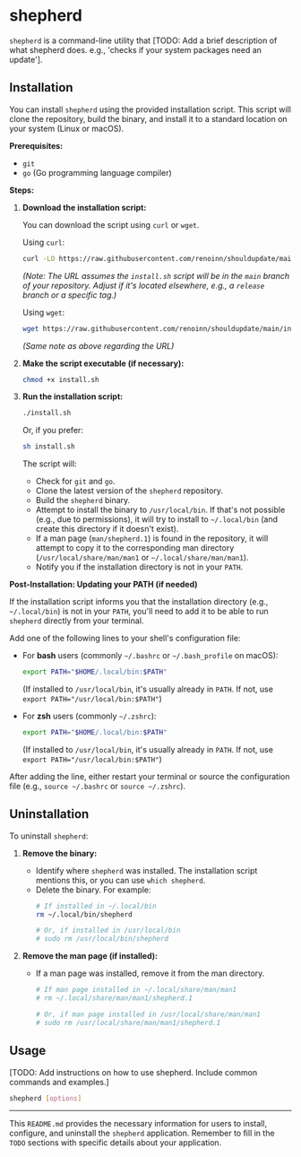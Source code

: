 # shepherd

`shepherd` is a command-line utility that [TODO: Add a brief description of what shepherd does. e.g., 'checks if your system packages need an update'].

## Installation

You can install `shepherd` using the provided installation script. This script will clone the repository, build the binary, and install it to a standard location on your system (Linux or macOS).

**Prerequisites:**
*   `git`
*   `go` (Go programming language compiler)

**Steps:**

1.  **Download the installation script:**

    You can download the script using `curl` or `wget`.

    Using `curl`:
    ```bash
    curl -LO https://raw.githubusercontent.com/renoinn/shouldupdate/main/install.sh
    ```
    *(Note: The URL assumes the `install.sh` script will be in the `main` branch of your repository. Adjust if it's located elsewhere, e.g., a `release` branch or a specific tag.)*

    Using `wget`:
    ```bash
    wget https://raw.githubusercontent.com/renoinn/shouldupdate/main/install.sh
    ```
    *(Same note as above regarding the URL)*

2.  **Make the script executable (if necessary):**
    ```bash
    chmod +x install.sh
    ```

3.  **Run the installation script:**
    ```bash
    ./install.sh
    ```
    Or, if you prefer:
    ```bash
    sh install.sh
    ```

    The script will:
    *   Check for `git` and `go`.
    *   Clone the latest version of the `shepherd` repository.
    *   Build the `shepherd` binary.
    *   Attempt to install the binary to `/usr/local/bin`. If that's not possible (e.g., due to permissions), it will try to install to `~/.local/bin` (and create this directory if it doesn't exist).
    *   If a man page (`man/shepherd.1`) is found in the repository, it will attempt to copy it to the corresponding man directory (`/usr/local/share/man/man1` or `~/.local/share/man/man1`).
    *   Notify you if the installation directory is not in your `PATH`.

**Post-Installation: Updating your PATH (if needed)**

If the installation script informs you that the installation directory (e.g., `~/.local/bin`) is not in your `PATH`, you'll need to add it to be able to run `shepherd` directly from your terminal.

Add one of the following lines to your shell's configuration file:

*   For **bash** users (commonly `~/.bashrc` or `~/.bash_profile` on macOS):
    ```bash
    export PATH="$HOME/.local/bin:$PATH"
    ```
    (If installed to `/usr/local/bin`, it's usually already in `PATH`. If not, use `export PATH="/usr/local/bin:$PATH"`)

*   For **zsh** users (commonly `~/.zshrc`):
    ```bash
    export PATH="$HOME/.local/bin:$PATH"
    ```
    (If installed to `/usr/local/bin`, it's usually already in `PATH`. If not, use `export PATH="/usr/local/bin:$PATH"`)

After adding the line, either restart your terminal or source the configuration file (e.g., `source ~/.bashrc` or `source ~/.zshrc`).

## Uninstallation

To uninstall `shepherd`:

1.  **Remove the binary:**
    *   Identify where `shepherd` was installed. The installation script mentions this, or you can use `which shepherd`.
    *   Delete the binary. For example:
        ```bash
        # If installed in ~/.local/bin
        rm ~/.local/bin/shepherd

        # Or, if installed in /usr/local/bin
        # sudo rm /usr/local/bin/shepherd
        ```

2.  **Remove the man page (if installed):**
    *   If a man page was installed, remove it from the man directory.
        ```bash
        # If man page installed in ~/.local/share/man/man1
        # rm ~/.local/share/man/man1/shepherd.1

        # Or, if man page installed in /usr/local/share/man/man1
        # sudo rm /usr/local/share/man/man1/shepherd.1
        ```

## Usage

[TODO: Add instructions on how to use shepherd. Include common commands and examples.]

```bash
shepherd [options]
```

---

This `README.md` provides the necessary information for users to install, configure, and uninstall the `shepherd` application.
Remember to fill in the `TODO` sections with specific details about your application.
